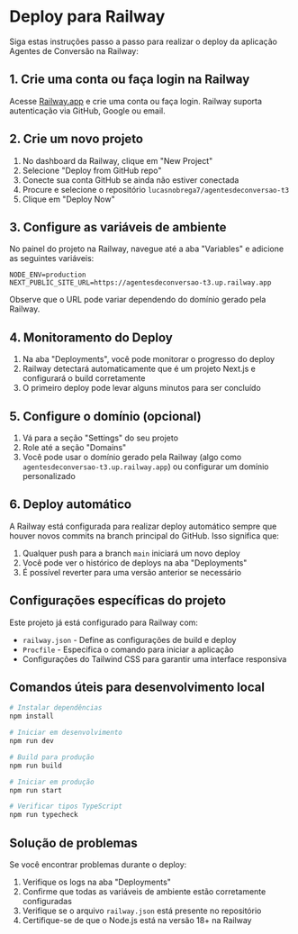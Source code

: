 # Deploy para Railway

Siga estas instruções passo a passo para realizar o deploy da aplicação Agentes de Conversão na Railway:

## 1. Crie uma conta ou faça login na Railway

Acesse [Railway.app](https://railway.app/) e crie uma conta ou faça login. Railway suporta autenticação via GitHub, Google ou email.

## 2. Crie um novo projeto

1. No dashboard da Railway, clique em "New Project"
2. Selecione "Deploy from GitHub repo"
3. Conecte sua conta GitHub se ainda não estiver conectada
4. Procure e selecione o repositório `lucasnobrega7/agentesdeconversao-t3`
5. Clique em "Deploy Now"

## 3. Configure as variáveis de ambiente

No painel do projeto na Railway, navegue até a aba "Variables" e adicione as seguintes variáveis:

```
NODE_ENV=production
NEXT_PUBLIC_SITE_URL=https://agentesdeconversao-t3.up.railway.app
```

Observe que o URL pode variar dependendo do domínio gerado pela Railway.

## 4. Monitoramento do Deploy

1. Na aba "Deployments", você pode monitorar o progresso do deploy
2. Railway detectará automaticamente que é um projeto Next.js e configurará o build corretamente
3. O primeiro deploy pode levar alguns minutos para ser concluído

## 5. Configure o domínio (opcional)

1. Vá para a seção "Settings" do seu projeto
2. Role até a seção "Domains"
3. Você pode usar o domínio gerado pela Railway (algo como `agentesdeconversao-t3.up.railway.app`) ou configurar um domínio personalizado

## 6. Deploy automático

A Railway está configurada para realizar deploy automático sempre que houver novos commits na branch principal do GitHub. Isso significa que:

1. Qualquer push para a branch `main` iniciará um novo deploy
2. Você pode ver o histórico de deploys na aba "Deployments"
3. É possível reverter para uma versão anterior se necessário

## Configurações específicas do projeto

Este projeto já está configurado para Railway com:

- `railway.json` - Define as configurações de build e deploy
- `Procfile` - Especifica o comando para iniciar a aplicação
- Configurações do Tailwind CSS para garantir uma interface responsiva

## Comandos úteis para desenvolvimento local

```bash
# Instalar dependências
npm install

# Iniciar em desenvolvimento
npm run dev

# Build para produção
npm run build

# Iniciar em produção
npm run start

# Verificar tipos TypeScript
npm run typecheck
```

## Solução de problemas

Se você encontrar problemas durante o deploy:

1. Verifique os logs na aba "Deployments"
2. Confirme que todas as variáveis de ambiente estão corretamente configuradas
3. Verifique se o arquivo `railway.json` está presente no repositório
4. Certifique-se de que o Node.js está na versão 18+ na Railway